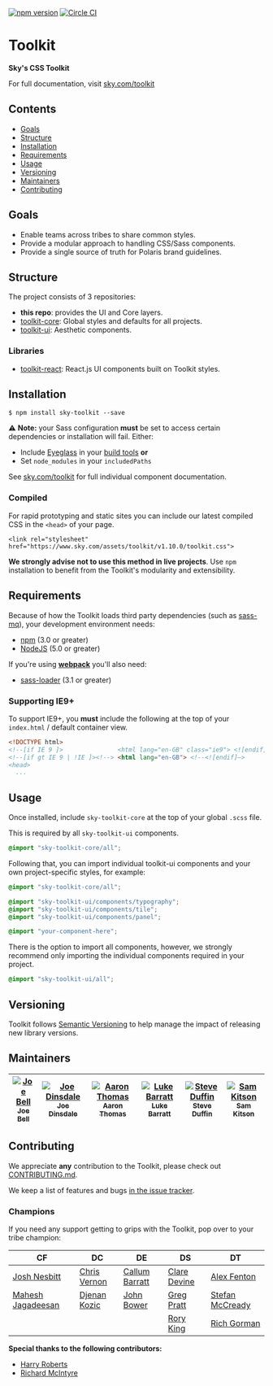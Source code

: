 [![npm version](https://badge.fury.io/js/sky-toolkit.svg)](https://badge.fury.io/js/sky-toolkit)  [![Circle CI](https://circleci.com/gh/sky-uk/toolkit/tree/master.svg?style=svg&circle-token=6b7a4f1adf2fb7fad8c0942b8d4d8386afb681f4)](https://circleci.com/gh/sky-uk/toolkit/tree/master)

# Toolkit

**Sky's CSS Toolkit**

For full documentation, visit [sky.com/toolkit](http://sky.com/toolkit)

## Contents

* [Goals](#goals)
* [Structure](#structure)
* [Installation](#installation)
* [Requirements](#requirements)
* [Usage](#usage)
* [Versioning](#versioning)
* [Maintainers](#maintainers)
* [Contributing](#contributing)

## Goals

- Enable teams across tribes to share common styles.
- Provide a modular approach to handling CSS/Sass components.
- Provide a single source of truth for Polaris brand guidelines.

## Structure

The project consists of 3 repositories:

- **this repo**: provides the UI and Core layers.
- [toolkit-core](https://github.com/sky-uk/toolkit-core): Global styles and defaults for all projects.
- [toolkit-ui](https://github.com/sky-uk/toolkit-ui): Aesthetic components.

### Libraries
- [toolkit-react](https://github.com/sky-uk/toolkit-react): React.js UI components built on Toolkit styles.

## Installation

```
$ npm install sky-toolkit --save
```

:warning: **Note:** your Sass configuration **must** be set to access certain dependencies or installation will fail. Either:
 * Include [Eyeglass](https://github.com/sass-eyeglass/eyeglass) in your [build tools](https://github.com/sass-eyeglass/eyeglass#building-sass-files-with-eyeglass-support) **or**
 * Set `node_modules` in your `includedPaths`

See [sky.com/toolkit](http://sky.com/toolkit) for full individual component documentation.

### Compiled

For rapid prototyping and static sites you can include our latest compiled CSS in the `<head>` of your page.

```
<link rel="stylesheet" href="https://www.sky.com/assets/toolkit/v1.10.0/toolkit.css">
```

**We strongly advise not to use this method in live projects**.
Use `npm` installation to benefit from the Toolkit's modularity and extensibility.

## Requirements

Because of how the Toolkit loads third party dependencies (such as [sass-mq](https://github.com/sass-mq/sass-mq)), your development environment needs:

* [npm](https://www.npmjs.com/) (3.0 or greater)
* [NodeJS](https://nodejs.org/en/) (5.0 or greater)

If you're using [**webpack**](https://webpack.github.io/) you'll also need:

* [sass-loader](https://github.com/jtangelder/sass-loader) (3.1 or greater)

### Supporting IE9+

To support IE9+, you **must** include the following at the top of your `index.html` / default container view.

```html
<!DOCTYPE html>
<!--[if IE 9 ]>               <html lang="en-GB" class="ie9"> <![endif]-->
<!--[if gt IE 9 | !IE ]><!--> <html lang="en-GB"> <!--<![endif]—>
<head>
  ...
```

## Usage

Once installed, include `sky-toolkit-core` at the top of your global `.scss` file.

This is required by all `sky-toolkit-ui` components.

```css
@import "sky-toolkit-core/all";
```

Following that, you can import individual toolkit-ui components and your own project-specific styles, for example:

```css
@import "sky-toolkit-core/all";

@import "sky-toolkit-ui/components/typography";
@import "sky-toolkit-ui/components/tile";
@import "sky-toolkit-ui/components/panel";

@import "your-component-here";
```

There is the option to import all components, however, we strongly recommend only importing the individual components required in your project.

```css
@import "sky-toolkit-ui/all";
```

## Versioning

Toolkit follows [Semantic Versioning](http://semver.org) to help manage the impact of releasing new library versions.

## Maintainers

| [![Joe Bell](https://avatars.githubusercontent.com/joebell93?s=100)<br /><sub>Joe Bell</sub>](https://github.com/joebell93) | [![Joe Dinsdale](https://avatars.githubusercontent.com/mrdinsdale?s=100)<br /><sub>Joe Dinsdale</sub>](https://github.com/mrdinsdale) | [![Aaron Thomas](https://avatars.githubusercontent.com/aaronthomas?s=100)<br /><sub>Aaron Thomas</sub>](https://github.com/aaronthomas) | [![Luke Barratt](https://avatars.githubusercontent.com/lbarratt?s=100)<br /><sub>Luke Barratt</sub>](https://github.com/lbarratt) | [![Steve Duffin](https://avatars.githubusercontent.com/steveduffin?s=100)<br /><sub>Steve Duffin</sub>](https://github.com/steveduffin) | [![Sam Kitson](https://avatars.githubusercontent.com/skitson?s=100)<br /><sub>Sam Kitson</sub>](https://github.com/skitson) |
| :---: | :---: | :---: | :---: | :---: | :---: |

## Contributing

We appreciate **any** contribution to the Toolkit, please check out [CONTRIBUTING.md](CONTRIBUTING.md).

We keep a list of features and bugs [in the issue tracker](https://github.com/sky-uk/toolkit/issues).

### Champions

If you need any support getting to grips with the Toolkit, pop over to your tribe champion:

| CF                                                | DC                                             | DE                                            | DS                                             | DT                                                   |
|---------------------------------------------------|------------------------------------------------|-----------------------------------------------|------------------------------------------------|------------------------------------------------------|
| [Josh Nesbitt](https://github.com/joshnesbitt)    | [Chris Vernon](https://github.com/welikeideas) | [Callum Barratt](https://github.com/cbarratt) | [Clare Devine](https://github.com/claredevine) | [Alex Fenton](https://github.com/afenton90)          |
| [Mahesh Jagadeesan](https://github.com/maheshjag) | [Djenan Kozic](https://github.com/djenan)      | [John Bower](https://github.com/beclamide)    | [Greg Pratt](https://github.com/gregorypratt)  | [Stefan McCready](https://github.com/stefanmccready) |
|                                                   |                                                |                                               | [Rory King](https://github.com/geit)           | [Rich Gorman](https://github.com/coderas)            |

**Special thanks to the following contributors:**

- [Harry Roberts](https://github.com/csswizardry)
- [Richard McIntyre](https://github.com/mackstar)

